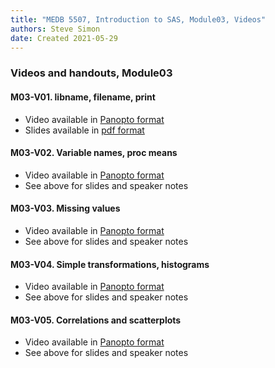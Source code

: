 ```yaml
---
title: "MEDB 5507, Introduction to SAS, Module03, Videos"
authors: Steve Simon
date: Created 2021-05-29
---
```


### Videos and handouts, Module03

#### M03-V01. libname, filename, print

+ Video available in [Panopto format][m03v01]
+ Slides available in [pdf format][git1]

#### M03-V02. Variable names, proc means

+ Video available in [Panopto format][m03v02]
+ See above for slides and speaker notes

#### M03-V03. Missing values

+ Video available in [Panopto format][m03V03]
+ See above for slides and speaker notes

#### M03-V04. Simple transformations, histograms

+ Video available in [Panopto format][m03v04]
+ See above for slides and speaker notes

#### M03-V05. Correlations and scatterplots

+ Video available in [Panopto format][m03v05]
+ See above for slides and speaker notes

[git1]: https://umkc.instructure.com/courses/68719/modules/items/1002170

[m03v01]: https://umkc.hosted.panopto.com/Panopto/Pages/Viewer.aspx?id=97d00c33-5197-4a0f-9f16-aa6f014da077
[m03v02]: https://umkc.hosted.panopto.com/Panopto/Pages/Viewer.aspx?id=996a7c89-0e5a-4118-92ce-aa6f015599d0
[m03v03]: https://umkc.hosted.panopto.com/Panopto/Pages/Viewer.aspx?id=d5794c7d-3933-488c-bc3c-aa6f015a3d7c
[m03v04]: https://umkc.hosted.panopto.com/Panopto/Pages/Viewer.aspx?id=17b9a21d-df54-4705-928d-aa6f016161d4
[m03V05]: https://umkc.hosted.panopto.com/Panopto/Pages/Viewer.aspx?id=bd9a8ec9-6cee-4f5a-b83b-aa6f0165b591

